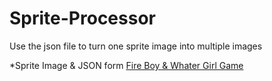 # Sprite-Processor
Use the json file to turn one sprite image into multiple images

*Sprite Image & JSON form [Fire Boy & Whater Girl Game](https://html5.gamedistribution.com/rvvASMiM/a55c9cc9c21e4fc683c8c6857f3d0c75/?gd_sdk_referrer_url=https://gryfek.pl/ogien-i-woda-1-lesna-swiatynia)
